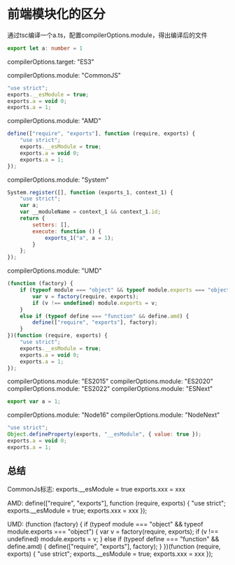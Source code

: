 # 前端模块化的区分

通过tsc编译一个a.ts，配置compilerOptions.module，得出编译后的文件

```typescript
export let a: number = 1

```

compilerOptions.target: "ES3"

compilerOptions.module: "CommonJS"

```js
"use strict";
exports.__esModule = true;
exports.a = void 0;
exports.a = 1;
```

compilerOptions.module: "AMD"

```js
define(["require", "exports"], function (require, exports) {
    "use strict";
    exports.__esModule = true;
    exports.a = void 0;
    exports.a = 1;
});
```

compilerOptions.module: "System"

```js
System.register([], function (exports_1, context_1) {
    "use strict";
    var a;
    var __moduleName = context_1 && context_1.id;
    return {
        setters: [],
        execute: function () {
            exports_1("a", a = 1);
        }
    };
});
```

compilerOptions.module: "UMD"

```js
(function (factory) {
    if (typeof module === "object" && typeof module.exports === "object") {
        var v = factory(require, exports);
        if (v !== undefined) module.exports = v;
    }
    else if (typeof define === "function" && define.amd) {
        define(["require", "exports"], factory);
    }
})(function (require, exports) {
    "use strict";
    exports.__esModule = true;
    exports.a = void 0;
    exports.a = 1;
});
```

compilerOptions.module: "ES2015"
compilerOptions.module: "ES2020"
compilerOptions.module: "ES2022"
compilerOptions.module: "ESNext"

```js
export var a = 1;

```

compilerOptions.module: "Node16"
compilerOptions.module: "NodeNext"

```js
"use strict";
Object.defineProperty(exports, "__esModule", { value: true });
exports.a = void 0;
exports.a = 1;
```

## 总结

CommonJs标志:
exports.__esModule = true
exports.xxx = xxx

AMD:
define(["require", "exports"], function (require, exports) {
    "use strict";
    exports.__esModule = true;
    exports.xxx = xxx
});

UMD:
(function (factory) {
    if (typeof module === "object" && typeof module.exports === "object") {
        var v = factory(require, exports);
        if (v !== undefined) module.exports = v;
    }
    else if (typeof define === "function" && define.amd) {
        define(["require", "exports"], factory);
    }
})(function (require, exports) {
    "use strict";
    exports.__esModule = true;
    exports.xxx = xxx
});
